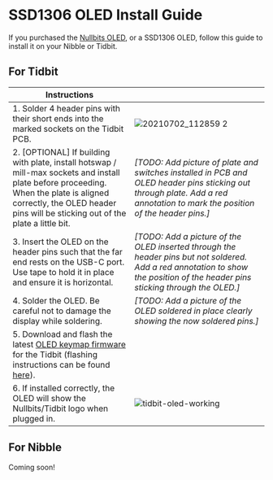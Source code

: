 # SSD1306 OLED Install Guide

If you purchased the [Nullbits OLED](https://www.amazon.com/Display-Mechanical-Keyboards-Arduino-3-3V-5V/dp/B08KLHD2Z7), or a SSD1306 OLED, follow this guide to install it on your Nibble or Tidbit.

## For Tidbit

| Instructions  |  |
| ------------- | ------------- |
| 1. Solder 4 header pins with their short ends into the marked sockets on the Tidbit PCB. | ![20210702_112859 2](https://user-images.githubusercontent.com/6137765/125806537-60477246-6bb8-4462-ab28-4ea64b4c72f5.jpg) |
| 2. [OPTIONAL] If building with plate, install hotswap / mill-max sockets and install plate before proceeding. When the plate is aligned correctly, the OLED header pins will be sticking out of the plate a little bit.| _[TODO: Add picture of plate and switches installed in PCB and OLED header pins sticking out through plate. Add a red annotation to mark the position of the header pins.]_ |
| 3. Insert the OLED on the header pins such that the far end rests on the USB-C port. Use tape to hold it in place and ensure it is horizontal. | _[TODO: Add a picture of the OLED inserted through the header pins but not soldered. Add a red annotation to show the position of the header pins sticking through the OLED.]_ |
| 4. Solder the OLED. Be careful not to damage the display while soldering. | _[TODO: Add a picture of the OLED soldered in place clearly showing the now soldered pins.]_ |
| 5. Download and flash the latest [OLED keymap firmware](https://github.com/nullbitsco/firmware/releases/tag/latest) for the Tidbit (flashing instructions can be found [here](https://github.com/nullbitsco/docs/blob/main/firmware/firmware_flashing.md)). | |
| 6. If installed correctly, the OLED will show the Nullbits/Tidbit logo when plugged in. | ![tidbit-oled-working](https://user-images.githubusercontent.com/6137765/125805368-d5f325c5-ef39-4e8b-bd2d-b73182ff3ae6.jpg) |

## For Nibble
Coming soon!
